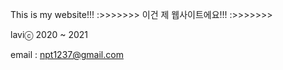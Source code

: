 This is my website!!! :>>>>>>>
이건 제 웹사이트에요!!! :>>>>>>>

laviⓒ 2020 ~ 2021

email : npt1237@gmail.com